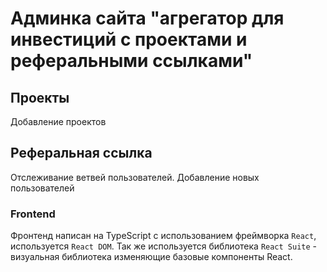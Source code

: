 # Админка сайта "агрегатор для инвестиций с проектами и реферальными ссылками"


## Проекты

Добавление проектов

## Реферальная ссылка

Отслеживание ветвей пользователей. Добавление новых пользователей

### Frontend

Фронтенд написан на TypeScript с использованием фреймворка `React`, используется `React DOM`.
Так же используется библиотека `React Suite` - визуальная библиотека изменяющие базовые
компоненты React.
